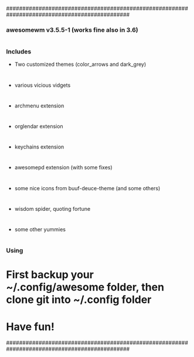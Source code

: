 ##############################################################################################
### awesomewm v3.5.5-1 (works fine also in 3.6) 
#
### Includes
- Two customized themes (color_arrows and dark_grey)
#
- various vicious vidgets
#
- archmenu extension
#
- orglendar extension
#
- keychains extension
#
- awesomepd extension (with some fixes)
#
- some nice icons from buuf-deuce-theme (and some others)
#
- wisdom spider, quoting fortune
#
- some other yummies
#
### Using
#
# First backup your ~/.config/awesome folder, then clone git into ~/.config folder
#
# Have fun!
##############################################################################################
